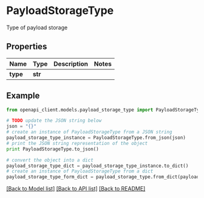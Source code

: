 # PayloadStorageType

Type of payload storage

## Properties
Name | Type | Description | Notes
------------ | ------------- | ------------- | -------------
**type** | **str** |  | 

## Example

```python
from openapi_client.models.payload_storage_type import PayloadStorageType

# TODO update the JSON string below
json = "{}"
# create an instance of PayloadStorageType from a JSON string
payload_storage_type_instance = PayloadStorageType.from_json(json)
# print the JSON string representation of the object
print PayloadStorageType.to_json()

# convert the object into a dict
payload_storage_type_dict = payload_storage_type_instance.to_dict()
# create an instance of PayloadStorageType from a dict
payload_storage_type_form_dict = payload_storage_type.from_dict(payload_storage_type_dict)
```
[[Back to Model list]](../README.md#documentation-for-models) [[Back to API list]](../README.md#documentation-for-api-endpoints) [[Back to README]](../README.md)


